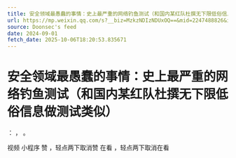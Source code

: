 ```yaml
---
title: 安全领域最愚蠢的事情：史上最严重的网络钓鱼测试（和国内某红队杜撰无下限低俗信息做测试类似）
url: https://mp.weixin.qq.com/s?__biz=MzkzNDIzNDUxOQ==&mid=2247488826&idx=4&sn=ea7451cdb76abcd9b7c500370fc0615d
source: Doonsec's feed
date: 2024-09-01
fetch_date: 2025-10-06T18:20:53.835671
---
```


# 安全领域最愚蠢的事情：史上最严重的网络钓鱼测试（和国内某红队杜撰无下限低俗信息做测试类似）

：
，
。

视频
小程序
赞
，轻点两下取消赞
在看
，轻点两下取消在看